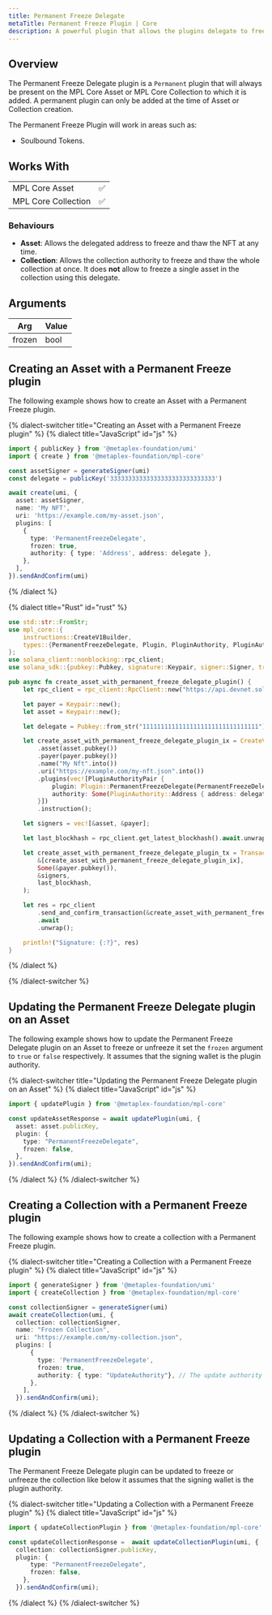```yaml
---
title: Permanent Freeze Delegate
metaTitle: Permanent Freeze Plugin | Core
description: A powerful plugin that allows the plugins delegate to freeze the Asset at any point.
---
```


## Overview

The Permanent Freeze Delegate plugin is a `Permanent` plugin that will always be present on the MPL Core Asset or MPL Core Collection to which it is added. A permanent plugin can only be added at the time of Asset or Collection creation.

The Permanent Freeze Plugin will work in areas such as:

- Soulbound Tokens.

## Works With

|                     |     |
| ------------------- | --- |
| MPL Core Asset      | ✅  |
| MPL Core Collection | ✅  |

### Behaviours
- **Asset**: Allows the delegated address to freeze and thaw the NFT at any time.
- **Collection**: Allows the collection authority to freeze and thaw the whole collection at once. It does **not** allow to freeze a single asset in the collection using this delegate.

## Arguments

| Arg    | Value |
| ------ | ----- |
| frozen | bool  |

## Creating an Asset with a Permanent Freeze plugin
The following example shows how to create an Asset with a Permanent Freeze plugin.

{% dialect-switcher title="Creating an Asset with a Permanent Freeze plugin" %}
{% dialect title="JavaScript" id="js" %}

```ts
import { publicKey } from '@metaplex-foundation/umi'
import { create } from '@metaplex-foundation/mpl-core'

const assetSigner = generateSigner(umi)
const delegate = publicKey('33333333333333333333333333333')

await create(umi, {
  asset: assetSigner,
  name: 'My NFT',
  uri: 'https://example.com/my-asset.json',
  plugins: [
    {
      type: 'PermanentFreezeDelegate',
      frozen: true,
      authority: { type: 'Address', address: delegate },
    },
  ],
}).sendAndConfirm(umi)
```

{% /dialect %}

{% dialect title="Rust" id="rust" %}

```rust
use std::str::FromStr;
use mpl_core::{
    instructions::CreateV1Builder,
    types::{PermanentFreezeDelegate, Plugin, PluginAuthority, PluginAuthorityPair},
};
use solana_client::nonblocking::rpc_client;
use solana_sdk::{pubkey::Pubkey, signature::Keypair, signer::Signer, transaction::Transaction};

pub async fn create_asset_with_permanent_freeze_delegate_plugin() {
    let rpc_client = rpc_client::RpcClient::new("https://api.devnet.solana.com".to_string());

    let payer = Keypair::new();
    let asset = Keypair::new();

    let delegate = Pubkey::from_str("11111111111111111111111111111111").unwrap();

    let create_asset_with_permanent_freeze_delegate_plugin_ix = CreateV1Builder::new()
        .asset(asset.pubkey())
        .payer(payer.pubkey())
        .name("My Nft".into())
        .uri("https://example.com/my-nft.json".into())
        .plugins(vec![PluginAuthorityPair {
            plugin: Plugin::PermanentFreezeDelegate(PermanentFreezeDelegate { frozen: true }),
            authority: Some(PluginAuthority::Address { address: delegate }),
        }])
        .instruction();

    let signers = vec![&asset, &payer];

    let last_blockhash = rpc_client.get_latest_blockhash().await.unwrap();

    let create_asset_with_permanent_freeze_delegate_plugin_tx = Transaction::new_signed_with_payer(
        &[create_asset_with_permanent_freeze_delegate_plugin_ix],
        Some(&payer.pubkey()),
        &signers,
        last_blockhash,
    );

    let res = rpc_client
        .send_and_confirm_transaction(&create_asset_with_permanent_freeze_delegate_plugin_tx)
        .await
        .unwrap();

    println!("Signature: {:?}", res)
}
```

{% /dialect %}

{% /dialect-switcher %}

## Updating the Permanent Freeze Delegate plugin on an Asset
The following example shows how to update the Permanent Freeze Delegate plugin on an Asset to freeze or unfreeze it set the `frozen` argument to `true` or `false` respectively. It assumes that the signing wallet is the plugin authority.

{% dialect-switcher title="Updating the Permanent Freeze Delegate plugin on an Asset" %}
{% dialect title="JavaScript" id="js" %}

```ts
import { updatePlugin } from '@metaplex-foundation/mpl-core'

const updateAssetResponse = await updatePlugin(umi, {
  asset: asset.publicKey,
  plugin: {
    type: "PermanentFreezeDelegate",
    frozen: false,
  },
}).sendAndConfirm(umi);
```

{% /dialect %}
{% /dialect-switcher %} 



## Creating a Collection with a Permanent Freeze plugin
The following example shows how to create a collection with a Permanent Freeze plugin.

{% dialect-switcher title="Creating a Collection with a Permanent Freeze plugin" %}
{% dialect title="JavaScript" id="js" %}

```ts
import { generateSigner } from '@metaplex-foundation/umi'
import { createCollection } from '@metaplex-foundation/mpl-core'

const collectionSigner = generateSigner(umi)
await createCollection(umi, {
  collection: collectionSigner,
  name: "Frozen Collection",
  uri: "https://example.com/my-collection.json",
  plugins: [
      {
        type: 'PermanentFreezeDelegate',
        frozen: true,
        authority: { type: "UpdateAuthority"}, // The update authority can unfreeze it
      },
    ],
  }).sendAndConfirm(umi);
```

{% /dialect %}
{% /dialect-switcher %}

## Updating a Collection with a Permanent Freeze plugin

The Permanent Freeze Delegate plugin can be updated to freeze or unfreeze the collection like below it assumes that the signing wallet is the plugin authority.

{% dialect-switcher title="Updating a Collection with a Permanent Freeze plugin" %}
{% dialect title="JavaScript" id="js" %}

```ts
import { updateCollectionPlugin } from '@metaplex-foundation/mpl-core'

const updateCollectionResponse =  await updateCollectionPlugin(umi, {
  collection: collectionSigner.publicKey,
  plugin: {
      type: "PermanentFreezeDelegate",
      frozen: false,
    },
  }).sendAndConfirm(umi);
```

{% /dialect %}
{% /dialect-switcher %}
